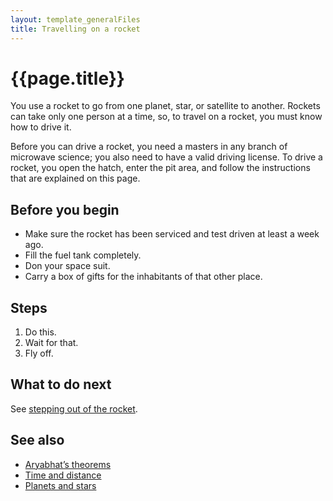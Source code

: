 ```yaml
---
layout: template_generalFiles
title: Travelling on a rocket
---
```


# {{page.title}}

You use a rocket to go from one planet, star, or satellite to another. Rockets can take only one person at a time, so, to travel on a rocket, you must know how to drive it.

Before you can drive a rocket, you need a masters in any branch of microwave science; you also need to have a valid driving license. To drive a rocket, you open the hatch, enter the pit area, and follow the instructions that are explained on this page.

## Before you begin

-  Make sure the rocket has been serviced and test driven at least a week ago.
-  Fill the fuel tank completely.
-  Don your space suit.
-  Carry a box of gifts for the inhabitants of that other place.

## Steps

1.  Do this.
1.  Wait for that.
1.  Fly off.

## What to do next

See [stepping out of the rocket](www.google.com).

## See also

-  [Aryabhat’s theorems](aryabhat_theorems.md)
-  [Time and distance](time_distance.md)
-  [Planets and stars](planet_stars.md)
